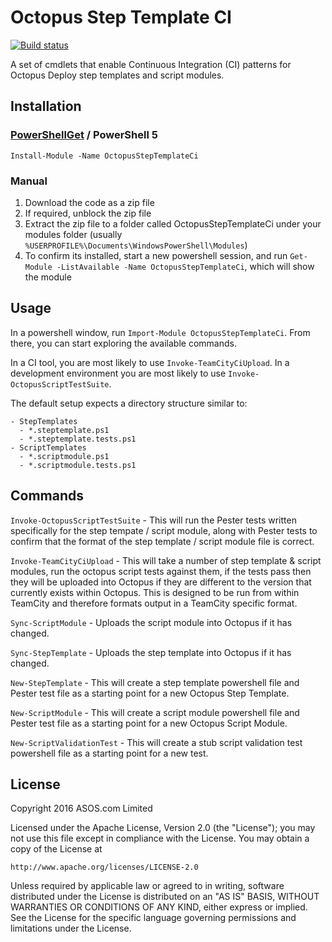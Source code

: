 # Octopus Step Template CI
[![Build status](https://ci.appveyor.com/api/projects/status/lxkpk7itkcmho5a8?svg=true)](https://ci.appveyor.com/project/paulmarsy/octopussteptemplateci)

A set of cmdlets that enable Continuous Integration (CI) patterns for Octopus Deploy step templates and script modules.

## Installation

### [PowerShellGet](https://technet.microsoft.com/en-us/library/dn807169.aspx) / PowerShell 5
`Install-Module -Name OctopusStepTemplateCi`

### Manual
1. Download the code as a zip file 
2. If required, unblock the zip file
3. Extract the zip file to a folder called OctopusStepTemplateCi under your modules folder (usually `%USERPROFILE%\Documents\WindowsPowerShell\Modules`)
4. To confirm its installed, start a new powershell session, and run `Get-Module -ListAvailable -Name OctopusStepTemplateCi`, which will show the module

## Usage

In a powershell window, run `Import-Module OctopusStepTemplateCi`. From there, you can start exploring the available commands.

In a CI tool, you are most likely to use `Invoke-TeamCityCiUpload`. In a development environment you are most likely to use `Invoke-OctopusScriptTestSuite`.

The default setup expects a directory structure similar to:

```
- StepTemplates
  - *.steptemplate.ps1
  - *.steptemplate.tests.ps1
- ScriptTemplates
  - *.scriptmodule.ps1 
  - *.scriptmodule.tests.ps1
```

## Commands

`Invoke-OctopusScriptTestSuite` - This will run the Pester tests written specifically for the step tempate / script module, along with Pester tests to confirm that the format of the step template / script module file is correct.

`Invoke-TeamCityCiUpload` - This will take a number of step template & script modules, run the octopus script tests against them, if the tests pass then they will be uploaded into Octopus if they are different to the version that currently exists within Octopus. This is designed to be run from within TeamCity and therefore formats output in a TeamCity specific format.

`Sync-ScriptModule` - Uploads the script module into Octopus if it has changed.

`Sync-StepTemplate` - Uploads the step template into Octopus if it has changed.

`New-StepTemplate` - This will create a step template powershell file and Pester test file as a starting point for a new Octopus Step Template.

`New-ScriptModule` - This will create a script module powershell file and Pester test file as a starting point for a new Octopus Script Module.

`New-ScriptValidationTest` - This will create a stub script validation test powershell file as a starting point for a new test.

## License

Copyright 2016 ASOS.com Limited

Licensed under the Apache License, Version 2.0 (the "License");
you may not use this file except in compliance with the License.
You may obtain a copy of the License at

    http://www.apache.org/licenses/LICENSE-2.0

Unless required by applicable law or agreed to in writing, software
distributed under the License is distributed on an "AS IS" BASIS,
WITHOUT WARRANTIES OR CONDITIONS OF ANY KIND, either express or implied.
See the License for the specific language governing permissions and
limitations under the License.
